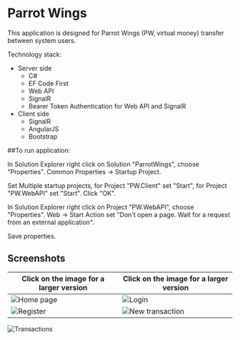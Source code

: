 # Parrot Wings
This application is designed for Parrot Wings (PW, virtual money) transfer between system users.

Technology stack:
- Server side
  - C#
  - EF Code First
  - Web API
  - SignalR
  - Bearer Token Authentication for Web API and SignalR
- Client side
  - SignalR
  - AngularJS
  - Bootstrap

##To run application:

In Solution Explorer right click on Solution "ParrotWings", choose "Properties".
Common Properties -> Startup Project.

Set Multiple startup projects, for Project "PW.Client" set "Start", for Project "PW.WebAPI" set "Start".
Click "OK".

In Solution Explorer right click on Project "PW.WebAPI", choose "Properties".
Web -> Start Action set "Don't open a page. Wait for a request from an external application".

Save properties.

## Screenshots
Click on the image for a larger version | Click on the image for a larger version
------ | ------
![Home page](/../screenshots/Home.jpg?raw=true "Home page") | ![Login](/../screenshots/Login.jpg?raw=true "Login")
![Register](/../screenshots/Register.jpg?raw=true "Register") | ![New transaction](/../screenshots/New-transaction.jpg?raw=true "New transaction")
![Transactions](/../screenshots/Transactions.jpg?raw=true "Transactions")
